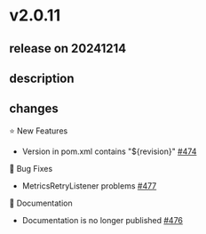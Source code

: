 # v2.0.11

## release on 20241214

## description

## changes

⭐ New Features

* Version in pom.xml contains "${revision}" <a href="https://github.com/spring-projects/spring-retry/issues/474" data-hovercard-type="issue" data-hovercard-url="/spring-projects/spring-retry/issues/474/hovercard">#474</a>

🐞 Bug Fixes

* MetricsRetryListener problems <a href="https://github.com/spring-projects/spring-retry/issues/477" data-hovercard-type="issue" data-hovercard-url="/spring-projects/spring-retry/issues/477/hovercard">#477</a>

📔 Documentation

* Documentation is no longer published <a href="https://github.com/spring-projects/spring-retry/issues/476" data-hovercard-type="issue" data-hovercard-url="/spring-projects/spring-retry/issues/476/hovercard">#476</a>

